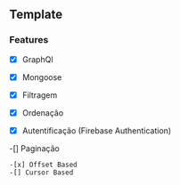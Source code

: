 ## Template


### Features

-[x] GraphQl

-[x] Mongoose 

-[x] Filtragem

-[x] Ordenação

-[x] Autentificação (Firebase Authentication)

-[] Paginação

    -[x] Offset Based
    -[] Cursor Based
